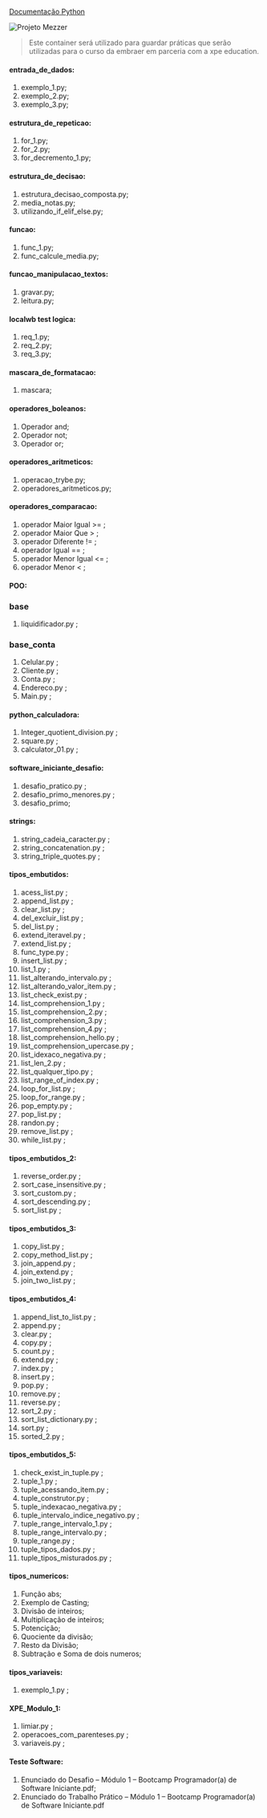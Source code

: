 [Documentação Python](https://docs.python.org/pt-br/3/tutorial/)

![Projeto Mezzer](./modelo.jpeg)

> Este container será utilizado para guardar práticas que serão utilizadas para o curso da embraer em parceria com a xpe education.

<h4>entrada_de_dados:</h4>
<ol>
    <li>exemplo_1.py;</li>
    <li>exemplo_2.py;</li>
    <li>exemplo_3.py;</li>
</ol>

<h4>estrutura_de_repeticao:</h4>
<ol>
    <li>for_1.py;</li>
    <li>for_2.py;</li>
    <li>for_decremento_1.py;</li>
</ol>

<h4>estrutura_de_decisao:</h4>
<ol>
    <li>estrutura_decisao_composta.py;</li>
    <li>media_notas.py;</li>
    <li>utilizando_if_elif_else.py;</li>
</ol>


<h4>funcao:</h4>
<ol>
    <li>func_1.py;</li>
    <li>func_calcule_media.py;</li>
  
</ol>


<h4>funcao_manipulacao_textos:</h4>
<ol>
    <li>gravar.py;</li>
    <li>leitura.py;</li>
  
</ol>


<h4>localwb test logica:</h4>
<ol>
    <li>req_1.py;</li>
    <li>req_2.py;</li>
    <li>req_3.py;</li>
  
</ol>


<h4>mascara_de_formatacao:</h4>
<ol>
    <li>mascara;</li>
</ol>

<h4>operadores_boleanos:</h4>
<ol>
    <li>Operador and;</li>
    <li>Operador not;</li>
    <li>Operador or;</li>
</ol>


<h4>operadores_aritmeticos:</h4>
<ol>
    <li>operacao_trybe.py;</li>
    <li>operadores_aritmeticos.py;</li>
</ol>


<h4>operadores_comparacao:</h4>
<ol>
    <li>operador Maior Igual >= ;</li>
    <li>operador Maior Que > ;</li>
    <li>operador Diferente != ;</li>
    <li>operador Igual == ;</li>
    <li>operador Menor Igual <= ;</li>
    <li>operador Menor < ;</li>
</ol>

<h4>POO:</h4>
<h3>base</h3>
<ol>
    <li>liquidificador.py ;</li>    
</ol>

<h3>base_conta</h3>
<ol>
    <li>Celular.py ;</li>  
    <li>Cliente.py ;</li>
    <li>Conta.py ;</li>
    <li>Endereco.py ;</li>
    <li>Main.py ;</li>   
</ol>


<h4>python_calculadora:</h4>
<ol>
    <li>Integer_quotient_division.py ;</li>
    <li>square.py ;</li>
    <li>calculator_01.py ;</li>
</ol>


<h4>software_iniciante_desafio:</h4>
<ol>
    <li>desafio_pratico.py ;</li>
    <li>desafio_primo_menores.py ;</li>
    <li>desafio_primo;</li>
</ol>


<h4>strings:</h4>
<ol>
    <li>string_cadeia_caracter.py ;</li>
    <li>string_concatenation.py ;</li>
    <li>string_triple_quotes.py ;</li>
</ol>

<h4>tipos_embutidos:</h4>
<ol>
    <li>acess_list.py ;</li>
    <li>append_list.py ;</li>
    <li>clear_list.py ;</li>
    <li>del_excluir_list.py ;</li>
    <li>del_list.py ;</li>
    <li>extend_iteravel.py ;</li>
    <li>extend_list.py ;</li>
    <li>func_type.py ;</li>
    <li>insert_list.py ;</li>
    <li>list_1.py ;</li>
    <li>list_alterando_intervalo.py ;</li>
    <li>list_alterando_valor_item.py ;</li>
    <li>list_check_exist.py ;</li>
    <li>list_comprehension_1.py ;</li>
    <li>list_comprehension_2.py ;</li>
    <li>list_comprehension_3.py ;</li>
    <li>list_comprehension_4.py ;</li>
    <li>list_comprehension_hello.py ;</li>
    <li>list_comprehension_upercase.py ;</li>
    <li>list_idexaco_negativa.py ;</li>
    <li>list_len_2.py ;</li>
    <li>list_qualquer_tipo.py ;</li>
    <li>list_range_of_index.py ;</li>
    <li>loop_for_list.py ;</li>
    <li>loop_for_range.py ;</li>
    <li>pop_empty.py ;</li>
    <li>pop_list.py ;</li>
    <li>randon.py ;</li>
    <li>remove_list.py ;</li>
    <li>while_list.py ;</li>
</ol>


<h4>tipos_embutidos_2:</h4>
<ol>
    <li>reverse_order.py ;</li>
    <li>sort_case_insensitive.py ;</li>
    <li>sort_custom.py ;</li>
    <li>sort_descending.py ;</li>
    <li>sort_list.py ;</li>
</ol>


<h4>tipos_embutidos_3:</h4>
<ol>
    <li>copy_list.py ;</li>
    <li>copy_method_list.py ;</li>
    <li>join_append.py ;</li>
    <li>join_extend.py ;</li>
    <li>join_two_list.py ;</li>
    
</ol>


<h4>tipos_embutidos_4:</h4>
<ol>
    <li>append_list_to_list.py ;</li>
    <li>append.py ;</li>
    <li>clear.py ;</li>
    <li>copy.py ;</li>
    <li>count.py ;</li>
    <li>extend.py ;</li>
    <li>index.py ;</li>
    <li>insert.py ;</li>
    <li>pop.py ;</li>
    <li>remove.py ;</li>
    <li>reverse.py ;</li>
    <li>sort_2.py ;</li>
    <li>sort_list_dictionary.py ;</li>
    <li>sort.py ;</li>
    <li>sorted_2.py ;</li>

</ol>


<h4>tipos_embutidos_5:</h4>
<ol>
    <li>check_exist_in_tuple.py ;</li>
    <li>tuple_1.py ;</li>
    <li>tuple_acessando_item.py ;</li>
    <li>tuple_construtor.py ;</li>
    <li>tuple_indexacao_negativa.py ;</li>
    <li>tuple_intervalo_indice_negativo.py ;</li>
    <li>tuple_range_intervalo_1.py ;</li>
    <li>tuple_range_intervalo.py ;</li>
    <li>tuple_range.py ;</li>
    <li>tuple_tipos_dados.py ;</li>
    <li>tuple_tipos_misturados.py ;</li>
  
   
</ol>


<h4>tipos_numericos:</h4>
<ol>
    <li>Função abs;</li>
      <li>Exemplo de Casting;</li>
      <li>Divisão de inteiros;</li>
      <li>Multiplicação de inteiros;</li>
      <li>Potencição;</li>
      <li>Quociente da divisão;</li>
      <li>Resto da Divisão;</li>
      <li>Subtração e Soma de dois numeros;</li>
</ol>


<h4>tipos_variaveis:</h4>
<ol>
    <li>exemplo_1.py ;</li>
</ol>


<h4>XPE_Modulo_1:</h4>
<ol>
    <li>limiar.py ;</li>
    <li>operacoes_com_parenteses.py ;</li>
    <li>variaveis.py ;</li>
</ol>

<h4>Teste Software:</h4>
<ol>
    <li>Enunciado do Desafio – Módulo 1 – Bootcamp Programador(a) de Software Iniciante.pdf;</li>
   <li>Enunciado do Trabalho Prático – Módulo 1 – Bootcamp Programador(a) de Software Iniciante.pdf</li>
</ol>
